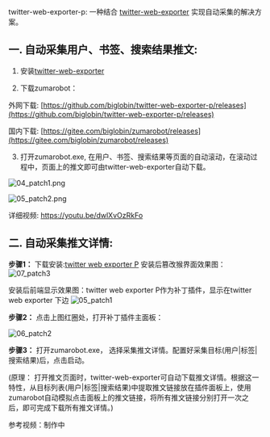 twitter-web-exporter-p: 一种结合 [twitter-web-exporter](https://github.com/prinsss/twitter-web-exporter) 实现自动采集的解决方案。


## 一. 自动采集用户、书签、搜索结果推文:
1. 安装[twitter-web-exporter](https://github.com/prinsss/twitter-web-exporter) 

2. 下载zumarobot：

外网下载:
[https://github.com/biglobin/twitter-web-exporter-p/releases](https://github.com/biglobin/twitter-web-exporter-p/releases)

国内下载:
[https://gitee.com/biglobin/zumarobot/releases](https://gitee.com/biglobin/zumarobot/releases)

3. 打开zumarobot.exe, 在用户、书签、搜索结果等页面的自动滚动，在滚动过程中，页面上的推文即可由twitter-web-exporter自动下载。


![04_patch1.png](https://github.com/user-attachments/assets/a26967cc-c97f-4e4d-b9ef-8e773c33c577)


![05_patch2.png](https://github.com/user-attachments/assets/d66c3931-917f-4c59-ab0c-cb4a516574a5)

详细视频:
https://youtu.be/dwlXvOzRkFo

## 二. 自动采集推文详情:

**步骤1：**
下载安装:[twitter web exporter P](https://github.com/biglobin/twitter-web-exporter-p/blob/main/dist/twitter-web-exporter.user.js)
安装后篡改猴界面效果图：
![07_patch3](https://github.com/user-attachments/assets/6bce559a-5f7a-4a55-877b-84d70234dc6d)

安装后前端显示效果图：twitter web exporter P作为补丁插件，显示在twitter web exporter 下边
![05_patch1](https://github.com/user-attachments/assets/ed9d398e-132c-4c0f-b395-90bcc3769f93)

**步骤2：**
点击上图红圈处，打开补丁插件主面板：

![06_patch2](https://github.com/user-attachments/assets/17acd826-2f0c-4684-8d0a-60b1f6a1df0d)

**步骤3：**
打开zumarobot.exe， 选择采集推文详情。配置好采集目标(用户|标签|搜索结果)后，点击启动。

(原理： 打开推文页面时，twitter-web-exporter可自动下载推文详情。根据这一特性，从目标列表(用户|标签|搜索结果)中提取推文链接放在插件面板上，使用zumarobot自动模拟点击面板上的推文链接，将所有推文链接分别打开一次之后，即可完成下载所有推文详情。)

参考视频：制作中
